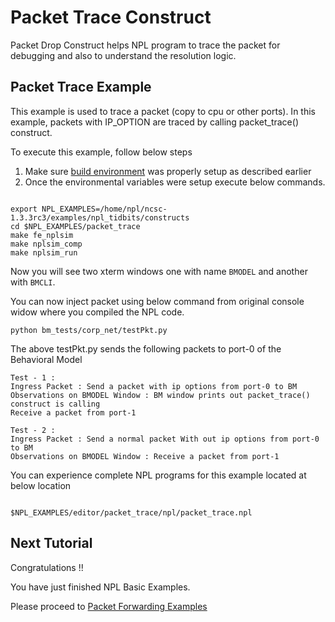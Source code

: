 # Packet Trace Construct

Packet Drop Construct helps NPL program to trace the packet for debugging and also to understand the resolution logic.

## Packet Trace Example 
This example is used to trace a packet (copy to cpu or other ports).
In this example, packets with IP_OPTION are traced by calling packet_trace() construct.


To execute this example, follow below steps

1. Make sure [build environment](https://github.com/nplang/NPL-Tutorials#npl-build-enivronment) was properly setup as described earlier
2. Once the environmental variables were setup execute below commands. 
````

export NPL_EXAMPLES=/home/npl/ncsc-1.3.3rc3/examples/npl_tidbits/constructs
cd $NPL_EXAMPLES/packet_trace
make fe_nplsim
make nplsim_comp
make nplsim_run

````

Now you will see two xterm windows one with name ```BMODEL``` and another with ```BMCLI```. 

You can now inject packet using below command  from original console widow where you compiled the NPL code. 

````
python bm_tests/corp_net/testPkt.py

````

The above testPkt.py sends the following packets to port-0 of the Behavioral Model

````
Test - 1 :
Ingress Packet : Send a packet with ip options from port-0 to BM
Observations on BMODEL Window : BM window prints out packet_trace() construct is calling
Receive a packet from port-1

Test - 2 :
Ingress Packet : Send a normal packet With out ip options from port-0 to BM
Observations on BMODEL Window : Receive a packet from port-1

````

You can experience complete NPL programs for this example located at below location

````

$NPL_EXAMPLES/editor/packet_trace/npl/packet_trace.npl

````

## Next Tutorial 

Congratulations !!

You have just finished NPL Basic Examples. 

Please proceed to [Packet Forwarding Examples](https://github.com/nplang/NPL-Example-Applications)
